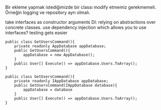 Bir ekleme yapmak istediğimizde bir classı modify etmemiz gerekmemeli. Örneğin logging ve repository ayrı olmalı.

take interfaces as constructor arguments
DI: relying on abstractions over concrete classes.
use dependency injection which allows you to use interfaces?
testing gets easier

```
public class GetUsersCommand(){
	private readonly AppDatabase appDatabase;
	public GetUsersCommand(){
		appDatabase = new AppDatabase();
	}
	public User[] Execute() => appDatabase.Users.ToArray();
}
```

```
public class GetUsersCommand(){
	private readonly IAppDatabase appDatabase;
	public GetUsersCommand(IAppDatabase database){
		appDatabase = database
	}
	public User[] Execute() => appDatabase.Users.ToArray();
}
```